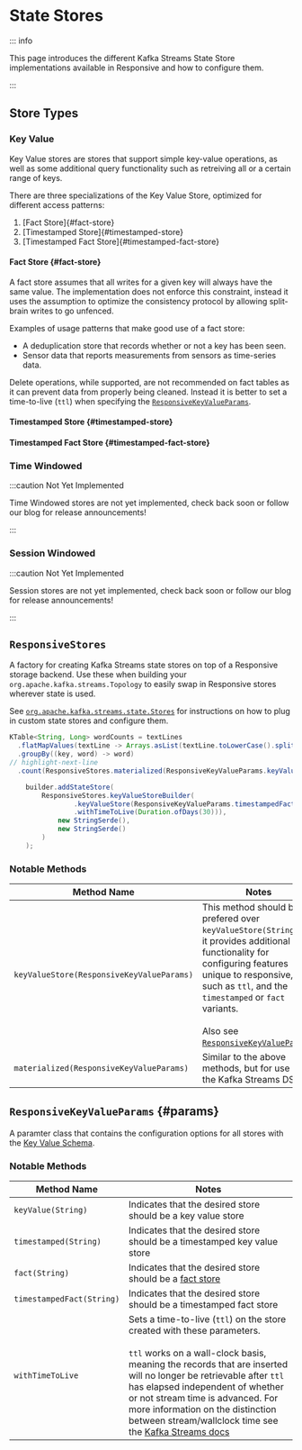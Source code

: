 # State Stores

::: info

This page introduces the different Kafka Streams State Store implementations available
in Responsive and how to configure them.

::: 

## Store Types

### Key Value

Key Value stores are stores that support simple key-value operations, as well
as some additional query functionality such as retreiving all or a certain
range of keys.

There are three specializations of the Key Value Store, optimized for different 
access patterns: 

1. [Fact Store]{#fact-store}
2. [Timestamped Store]{#timestamped-store}
3. [Timestamped Fact Store]{#timestamped-fact-store}


#### Fact Store {#fact-store}

A fact store assumes that all writes for a given key will always have the same 
value. The implementation does not enforce this constraint, instead it uses the 
assumption to optimize the consistency protocol by allowing split-brain writes 
to go unfenced. 


Examples of usage patterns that make good use of a fact store:
- A deduplication store that records whether or not a key has been seen.
- Sensor data that reports measurements from sensors as time-series data.

Delete operations, while supported, are not recommended on fact tables as it
can prevent data from properly being cleaned. Instead it is better to set a
time-to-live (`ttl`) when specifying the [`ResponsiveKeyValueParams`](#params).

#### Timestamped Store {#timestamped-store}


#### Timestamped Fact Store {#timestamped-fact-store}



### Time Windowed

:::caution Not Yet Implemented

Time Windowed stores are not yet implemented, check back soon or follow our blog
for release announcements!

:::


### Session Windowed

:::caution Not Yet Implemented

Session stores are not yet implemented, check back soon or follow our blog
for release announcements!

:::


## `ResponsiveStores`

A factory for creating Kafka Streams state stores on top of a Responsive storage
backend.  Use these when building your `org.apache.kafka.streams.Topology` to 
easily swap in Responsive stores wherever state is used.

See [`org.apache.kafka.streams.state.Stores`](https://kafka.apache.org/35/javadoc/org/apache/kafka/streams/state/Stores.html) 
for instructions on how to plug in custom state stores and configure them.

```java showLineNumbers title="Example Usage (DSL)"
KTable<String, Long> wordCounts = textLines
  .flatMapValues(textLine -> Arrays.asList(textLine.toLowerCase().split("\\W+")))
  .groupBy((key, word) -> word)
// highlight-next-line
  .count(ResponsiveStores.materialized(ResponsiveKeyValueParams.keyValue("counts-store")));
```

```java {2-4} showLineNumbers title="Example Usage (PAPI)"
    builder.addStateStore(
        ResponsiveStores.keyValueStoreBuilder(
                .keyValueStore(ResponsiveKeyValueParams.timestampedFact(STATE_STORE)
                .withTimeToLive(Duration.ofDays(30))),
            new StringSerde(),
            new StringSerde()
        )
    );
```

### Notable Methods

| Method Name | Notes |
| ------------|-------|
| `keyValueStore(ResponsiveKeyValueParams)` | This method should be prefered over `keyValueStore(String)` as it provides additional functionality for configuring features unique to responsive, such as `ttl`, and the `timestamped` or `fact` variants. <br /><br />  Also see [`ResponsiveKeyValueParams`](#params). |
| `materialized(ResponsiveKeyValueParams)` | Similar to the above methods, but for use in the Kafka Streams DSL |

## `ResponsiveKeyValueParams` {#params}

A paramter class that contains the configuration options for all stores with 
the [Key Value Schema](#key-value-schema).

### Notable Methods


| Method Name | Notes |
| ------------|-------|
| `keyValue(String)` | Indicates that the desired store should be a key value store |
| `timestamped(String)` | Indicates that the desired store should be a timestamped key value store |
| `fact(String)` | Indicates that the desired store should be a [fact store](#fact-store) |
| `timestampedFact(String)` | Indicates that the desired store should be a timestamped fact store  |
| `withTimeToLive` | Sets a time-to-live (`ttl`) on the store created with these parameters. <br /><br /> `ttl` works on a wall-clock basis, meaning the records that are inserted will no longer be retrievable after `ttl` has elapsed independent of whether or not stream time is advanced. For more information on the distinction between stream/wallclock time see the [Kafka Streams docs](https://kafka.apache.org/35/javadoc/org/apache/kafka/streams/processor/PunctuationType.html) |
